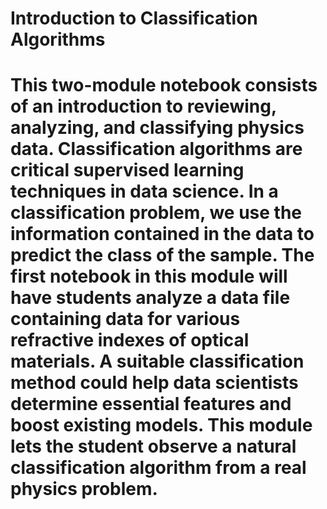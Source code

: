 # Introduction to Classification Algorithms
# This two-module notebook consists of an introduction to reviewing, analyzing, and classifying physics data. Classification algorithms are critical supervised learning techniques in data science. In a classification problem, we use the information contained in the data to predict the class of the sample. The first notebook in this module will have students analyze a data file containing data for various refractive indexes of optical materials. A suitable classification method could help data scientists determine essential features and boost existing models. This module lets the student observe a natural classification algorithm from a real physics problem. 
